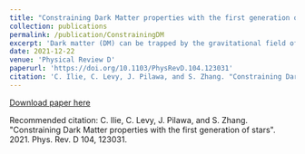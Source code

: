 ```yaml
---
title: "Constraining Dark Matter properties with the first generation of stars"
collection: publications
permalink: /publication/ConstrainingDM
excerpt: 'Dark matter (DM) can be trapped by the gravitational field of any star since collisions with nuclei in dense environments can slow down the DM particle below the escape velocity at the surface of the star. If captured, the DM particles can self-annihilate, and, therefore, provide a new source of energy for the star. We investigate this phenomenon for the capture of DM particles by the first generation of stars, Population III (Pop III) stars, by using the multiscatter capture formalism. Pop III stars are particularly good DM captors, since they form in DM-rich environments, at the center of DM minihalos, at redshifts z∼15. Assuming a DM-proton scattering cross section at the current deepest exclusion limits provided by the XENON1T experiment, we find that captured DM annihilations at the core of Pop III stars can lead, via the Eddington limit, to upper bounds in stellar masses that can be as low as a few solar masses if the ambient DM density at the location of the Pop III star is sufficiently high. Conversely, when Pop III stars are identified, one can use their observed mass to place bounds on dark matter properties. Using adiabatic contraction to estimate the ambient DM density in the environment surrounding Pop III stars, we place projected upper limits on the scattering cross section across a range of stellar masses and find bounds that are competitive with, or deeper than, those provided by the most sensitive current direct detection experiments for both spin-independent and spin-dependent (SD) interactions, for a wide range of DM masses. Most intriguingly, we find that Pop III stars could be used to probe the SD proton-DM cross section below the neutrino floor, i.e. the region of parameter space where DM direct detection experiments will soon become overwhelmed by neutrino backgrounds.'
date: 2021-12-22
venue: 'Physical Review D'
paperurl: 'https://doi.org/10.1103/PhysRevD.104.123031'
citation: 'C. Ilie, C. Levy, J. Pilawa, and S. Zhang. "Constraining Dark Matter properties with the first generation of stars". 2021. Phys. Rev. D 104, 123031.'
---
```


[Download paper here](https://arxiv.org/pdf/2009.11474.pdf)

Recommended citation: C. Ilie, C. Levy, J. Pilawa, and S. Zhang. "Constraining Dark Matter properties with the first generation of stars". 2021. Phys. Rev. D 104, 123031.
